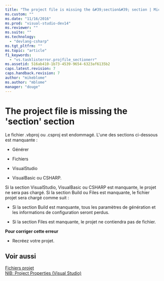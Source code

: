 ```yaml
---
title: "The project file is missing the &#39;section&#39; section | Microsoft Docs"
ms.custom: ""
ms.date: "11/16/2016"
ms.prod: "visual-studio-dev14"
ms.reviewer: ""
ms.suite: ""
ms.technology: 
  - "devlang-csharp"
ms.tgt_pltfrm: ""
ms.topic: "article"
f1_keywords: 
  - "vs.tasklisterror.projfile_sectionerr"
ms.assetid: 516ab410-1b73-4539-9654-6323af6135b2
caps.latest.revision: 7
caps.handback.revision: 7
author: "mikeblome"
ms.author: "mblome"
manager: "douge"
---
```

# The project file is missing the &#39;section&#39; section
Le fichier .vbproj ou .csproj est endommagé.  L'une des sections ci\-dessous est manquante :  
  
-   Générer  
  
-   Fichiers  
  
-   VisualStudio  
  
-   VisualBasic ou CSHARP.  
  
 Si la section VisualStudio, VisualBasic ou CSHARP est manquante, le projet ne sera pas chargé.  Si la section Build ou Files est manquante, le fichier projet sera chargé comme suit :  
  
-   Si la section Build est manquante, tous les paramètres de génération et les informations de configuration seront perdus.  
  
-   Si la section Files est manquante, le projet ne contiendra pas de fichier.  
  
 **Pour corriger cette erreur**  
  
-   Recréez votre projet.  
  
## Voir aussi  
 [Fichiers projet](/visual-cpp/ide/project-files)   
 [NIB: Project Properties \(Visual Studio\)](http://msdn.microsoft.com/fr-fr/eb4c97ed-f667-4850-98d0-6e2a4d21bbca)